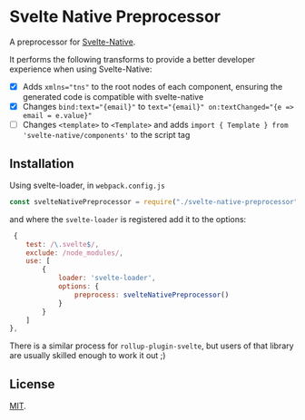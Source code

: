 # Svelte Native Preprocessor

A preprocessor for [Svelte-Native](https://github.com/halfnelson/svelte-native).

It performs the following transforms to provide a better developer experience when using Svelte-Native:

 - [x] Adds `xmlns="tns"` to the root nodes of each component, ensuring the generated code is compatible with svelte-native
 - [x] Changes `bind:text="{email}"` to `text="{email}" on:textChanged="{e => email = e.value}"`
 - [ ] Changes `<template>` to `<Template>` and adds `import { Template } from 'svelte-native/components'` to the script tag

## Installation

Using svelte-loader, in `webpack.config.js`

```js
const svelteNativePreprocessor = require("./svelte-native-preprocessor");
```

and where the `svelte-loader` is registered add it to the options:

```js
 {
    test: /\.svelte$/,
    exclude: /node_modules/,
    use: [
        { 
            loader: 'svelte-loader',
            options: {
                preprocess: svelteNativePreprocessor()
            }
        }
    ]
},
```

There is a similar process for `rollup-plugin-svelte`, but users of that library are usually skilled enough to work it out ;)


## License

[MIT](LICENSE).
